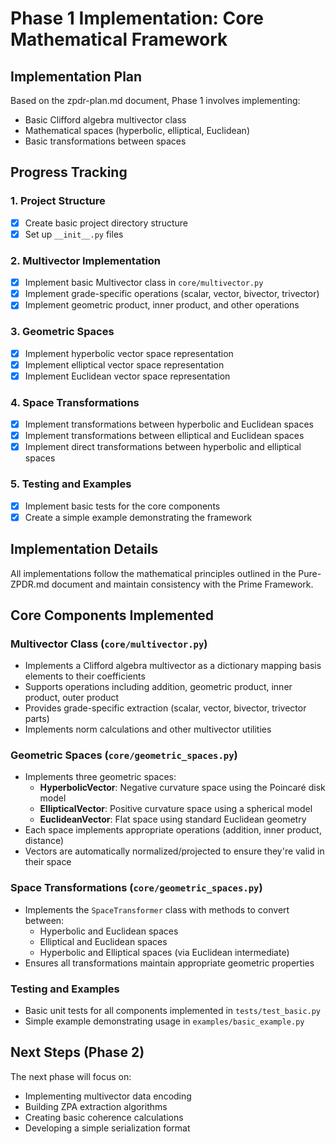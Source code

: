 # Phase 1 Implementation: Core Mathematical Framework

## Implementation Plan
Based on the zpdr-plan.md document, Phase 1 involves implementing:
- Basic Clifford algebra multivector class
- Mathematical spaces (hyperbolic, elliptical, Euclidean)
- Basic transformations between spaces

## Progress Tracking

### 1. Project Structure
- [x] Create basic project directory structure
- [x] Set up `__init__.py` files

### 2. Multivector Implementation
- [x] Implement basic Multivector class in `core/multivector.py`
- [x] Implement grade-specific operations (scalar, vector, bivector, trivector)
- [x] Implement geometric product, inner product, and other operations

### 3. Geometric Spaces
- [x] Implement hyperbolic vector space representation
- [x] Implement elliptical vector space representation
- [x] Implement Euclidean vector space representation

### 4. Space Transformations
- [x] Implement transformations between hyperbolic and Euclidean spaces
- [x] Implement transformations between elliptical and Euclidean spaces
- [x] Implement direct transformations between hyperbolic and elliptical spaces

### 5. Testing and Examples
- [x] Implement basic tests for the core components
- [x] Create a simple example demonstrating the framework

## Implementation Details

All implementations follow the mathematical principles outlined in the Pure-ZPDR.md document and maintain consistency with the Prime Framework.

## Core Components Implemented

### Multivector Class (`core/multivector.py`)
- Implements a Clifford algebra multivector as a dictionary mapping basis elements to their coefficients
- Supports operations including addition, geometric product, inner product, outer product
- Provides grade-specific extraction (scalar, vector, bivector, trivector parts)
- Implements norm calculations and other multivector utilities

### Geometric Spaces (`core/geometric_spaces.py`)
- Implements three geometric spaces:
  - **HyperbolicVector**: Negative curvature space using the Poincaré disk model
  - **EllipticalVector**: Positive curvature space using a spherical model
  - **EuclideanVector**: Flat space using standard Euclidean geometry
- Each space implements appropriate operations (addition, inner product, distance)
- Vectors are automatically normalized/projected to ensure they're valid in their space

### Space Transformations (`core/geometric_spaces.py`)
- Implements the `SpaceTransformer` class with methods to convert between:
  - Hyperbolic and Euclidean spaces
  - Elliptical and Euclidean spaces
  - Hyperbolic and Elliptical spaces (via Euclidean intermediate)
- Ensures all transformations maintain appropriate geometric properties

### Testing and Examples
- Basic unit tests for all components implemented in `tests/test_basic.py`
- Simple example demonstrating usage in `examples/basic_example.py`

## Next Steps (Phase 2)
The next phase will focus on:
- Implementing multivector data encoding
- Building ZPA extraction algorithms
- Creating basic coherence calculations
- Developing a simple serialization format